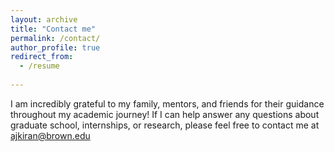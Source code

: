 ```yaml
---
layout: archive
title: "Contact me"
permalink: /contact/
author_profile: true
redirect_from:
  - /resume
 
---
```


I am incredibly grateful to my family, mentors, and friends for their guidance throughout my academic journey! If I can help answer any questions about graduate school, internships, or research, please feel free to contact me at ajkiran@brown.edu
